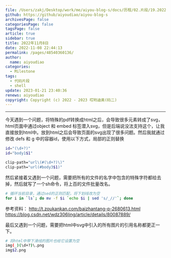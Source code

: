 ```yaml
---
file: /Users/zakj/Desktop/work/me/aiyou-blog-s/docs/历程/02.片段/19.2022年11月8日.md
github: https://github/aiyoudiao/aiyou-blog-s
archivesPage: false
categoriesPage: false
tagsPage: false
article: true
sidebar: true
title: 2022年11月8日
date: 2022-11-08 22:44:13
permalink: /pages/48540360136/
author: 
  name: aiyoudiao
categories:
  - Milestone
tags:
  - 代码片段
  - shell
update: 2023-01-21 23:40:36
renews: aiyoudiao
copyright: Copyright (c) 2022 - 2023 哎哟迪奥(码二)
---
```



---

今天遇到一个问题，将特殊的pdf转换成html之后，会导致很多元素转成了svg，html页面中通过object 和 embed 标签潜入svg，但是后端说没法支持这个，让我直接放到html中。放到html之后会导致页面的svg出现了很多问题。然后我就通过 修改 defs 和 g 中的容器id，使用以下方式，局部的正则替换

```bash
id="(\d+?)"
id="body1$1"

clip-path="url\(#(\d+?)\)"
clip-path="url(#body3$1)"
```

然后紧接着又遇到一个问题，需要把所有的文件的名字中包含的特殊字符都给去掉，然后就写了一个sh命令，将上百的文件批量改名。

```bash
# 循环当前目录，通过sed的正则匹配，将下划线改为空
for i in `ls`; do mv -f $i `echo $i | sed 's/_//'`; done
```

参考资料：
http://t.zoukankan.com/baizhantang-p-2680613.html  
https://blog.csdn.net/wdz306ling/article/details/80087889/   

最后又遇到一个问题，需要把html中svg中引入的所有图片的引用名称都更正一下。

```bash
# 将html中带下滑线的图片也给它设置为空
img(_)(\d+?)\.png
img$2.png
```
